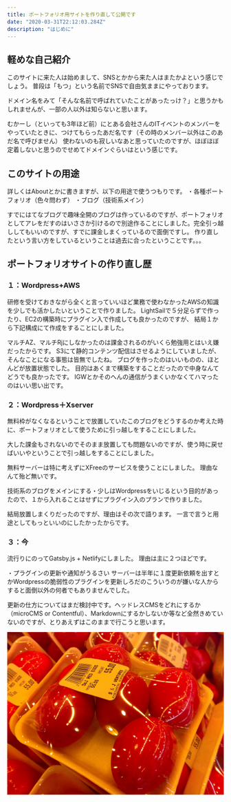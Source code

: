```yaml
---
title: ポートフォリオ用サイトを作り直して公開です
date: "2020-03-31T22:12:03.284Z"
description: "はじめに"
---
```


## 軽めな自己紹介

このサイトに来た人は始めまして、SNSとかから来た人はまたかよという感じでしょう。
普段は「もつ」という名前でSNSで自由気ままにやっております。

ドメイン名をみて「そんな名前で呼ばれていたことがあったっけ？」と思うかもしれませんが、一部の人以外は知らないと思います。

むかーし（といっても3年ほど前）にとある会社さんのITイベントのメンバーをやっていたときに、つけてもらったあだ名です（その時のメンバー以外はこのあだ名で呼びません）
使わないのも寂しいなあと思っていたのですが、ほぼほぼ定着しないと思うのでせめてドメインぐらいはという感じです。

## このサイトの用途
詳しくはAboutとかに書きますが、以下の用途で使うつもりです。
・各種ポートフォリオ（色々問わず）
・ブログ（技術系メイン）

すでにはてなブログで趣味全開のブログは作っているのですが、ポートフォリオとしてアレをだすのはいささか引けるので別途作ることにしました。完全引っ越ししてもいいのですが、すでに課金しまくっているので面倒ですし。
作り直したという言い方をしているということは過去に合ったということです。。。

## ポートフォリオサイトの作り直し歴
### １：Wordpress+AWS
研修を受けておきながら全くと言っていいほど業務で使わなかったAWSの知識を少しでも活かしたいということで作りました。
LightSailで５分足らずで作ったり、EC2の構築時にプラグイン入で作成しても良かったのですが、
結局１から下記構成にて作成をすることにしました。


マルチAZ、マルチRjにしなかったのは課金されるのがいくら勉強用とはいえ嫌だったからです。
S3にて静的コンテンツ配信はさせるようにしていましたが、そんなことになる事態は皆無でしたね。
ブログを作ったのはいいものの、ほとんどが放置状態でした。
目的はあくまで構築をすることだったので中身なんてどうでも良かったです。
IGWとかそのへんの通信がうまくいかなくてハマったのはいい思い出です。


### ２：Wordpress＋Xserver
無料枠がなくなるということで放置していたこのブログをどうするのか考えた時に、ポートフォリオとして使うために引っ越しをすることにしました。

大した課金もされないのでそのまま放置しても問題ないのですが、使う時に戻せばいいやということで引っ越しをすることにしました。

無料サーバーは特に考えずにXFreeのサービスを使うことにしました。
理由なんて殆ど無いです。

技術系のブログをメインにする・少しはWordpressをいじるという目的があったので、１から入れることはせずにプラグイン入のプランで作りました。

結局放置しまくりだったのですが、理由はその次で語ります。
一言で言うと用途としてもっといいのにしたかったからです。

### ３：今

流行りにのってGatsby.js +  Netlifyにしました。
理由は主に２つほどです。

・プラグインの更新や通知がうるさい
サーバーは半年に１度更新依頼を出すとかWordpressの脆弱性のプラグインを更新しろだのこういうのが嫌いな人からすると面倒以外の何者でもありませんでした。



更新の仕方についてはまだ検討中です。ヘッドレスCMSをどれにするか（microCMS or Contentful）、Markdownにするかしないか等など全然きめていないのですが、とりあえずはこのままで行こうと思います。


![Chinese Salty Egg](./salty_egg.jpg)
